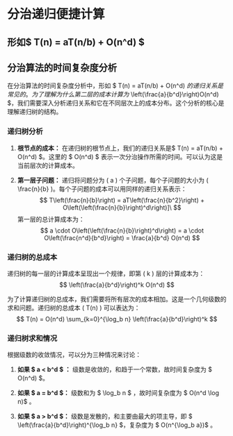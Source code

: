 # 分治递归便捷计算

## 形如$ T(n) = aT(n/b) + O(n^d) $



## 分治算法的时间复杂度分析

在分治算法的时间复杂度分析中，形如 $ T(n) = aT(n/b) + O(n^d) $的递归关系是常见的。为了理解为什么第二层的成本计算为$ \left(\frac{a}{b^d}\right)O(n^d) $，我们需要深入分析递归关系和它在不同层次上的成本分布。这个分析的核心是理解递归树的结构。

### 递归树分析

1. **根节点的成本：**
   在递归树的根节点上，我们的递归关系是$ T(n) = aT(n/b) + O(n^d) $。这里的 $ O(n^d) $ 表示一次分治操作所需的时间。可以认为这是当前层次的计算成本。

2. **第一层子问题：**
   递归将问题分为 \( a \) 个子问题，每个子问题的大小为 \( \frac{n}{b} \)。每个子问题的成本可以用同样的递归关系表示：
   $$
   T\left(\frac{n}{b}\right) = aT\left(\frac{n}{b^2}\right) + O\left(\left(\frac{n}{b}\right)^d\right)]\
   $$
   第一层的总计算成本为：
   $$
   a \cdot O\left(\left(\frac{n}{b}\right)^d\right) = a \cdot O\left(\frac{n^d}{b^d}\right) = \frac{a}{b^d} O(n^d)
   $$
   
   
   
   
   

### 递归树的总成本

递归树的每一层的计算成本呈现出一个规律，即第 \( k \) 层的计算成本为：
$$
\left(\frac{a}{b^d}\right)^k O(n^d)
$$




为了计算递归树的总成本，我们需要将所有层次的成本相加。这是一个几何级数的求和问题。递归树的总成本 \( T(n) \) 可以表达为：
$$
T(n) = O(n^d) \sum_{k=0}^{\log_b n} \left(\frac{a}{b^d}\right)^k
$$


### 递归树求和情况

根据级数的收敛情况，可以分为三种情况来讨论：
1. **如果 $ a < b^d $ ：**
   级数是收敛的，和趋于一个常数，故时间复杂度为 $ O(n^d) $。

2. **如果  $ a = b^d $：**
   级数和为  $ \log_b n $ ，故时间复杂度为  $ O(n^d \log n)$  。

3. **如果 $ a > b^d $：**
   级数是发散的，和主要由最大的项主导，即 $ \left(\frac{a}{b^d}\right)^{\log_b n} $，复杂度为 $ O(n^{\log_b a})$ 。



